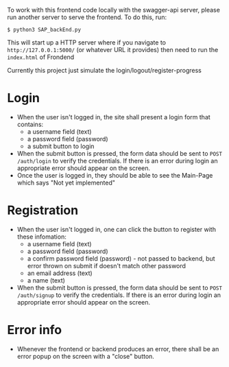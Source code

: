To work with this frontend code locally with the swagger-api server,
please run another server to serve the frontend.
To do this, run:

`$ python3 SAP_backEnd.py`

This will start up a HTTP server where if you navigate to `http://127.0.0.1:5000/` (or whatever URL it provides) 
then need to run the `index.html` of Frondend

Currently this project just simulate the login/logout/register-progress

# Login

- When the user isn't logged in, the site shall present a login form that contains:
  - a username field (text)
  - a password field (password)
  - a submit button to login
- When the submit button is pressed, the form data should be sent to `POST /auth/login` to verify the credentials. If there is an error during login an appropriate error should appear on the screen.
- Once the user is logged in, they should be able to see the Main-Page which says "Not yet implemented"

# Registration

- When the user isn't logged in, one can click the button to register with these infomation:
  - a username field (text)
  - a password field (password)
  - a confirm password field (password) - not passed to backend, but error thrown on submit if doesn't match other password
  - an email address (text)
  - a name (text)
- When the submit button is pressed, the form data should be sent to `POST /auth/signup` to verify the credentials. If there is an error during login an appropriate error should appear on the screen.

# Error info

- Whenever the frontend or backend produces an error, there shall be an error popup on the screen with a "close" button.
